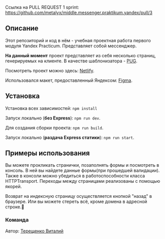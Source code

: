 Ссылка на PULL REQUEST 1 sprint: https://github.com/metalyx/middle.messenger.praktikum.yandex/pull/3

## Описание

Этот репозиторий и код в нём - учебная проектная работа первого модуля Yandex Practicum. Представляет собой мессенджер.

**На данный момент** проект представляет из себя несколько страниц, генерируемых на клиенте. В качестве шаблонизатора - [PUG](https://pugjs.org/api/getting-started.html). 

Посмотреть проект можно здесь: [Netlify](https://6206aa8644619b2a4b916a00--wonderful-mayer-44e72d.netlify.app/).

Использовался макет, предоставленный Яндексом: [Figma](https://www.figma.com/file/24EUnEHGEDNLdOcxg7ULwV/Chat?node-id=0%3A1).

## Установка

Установка всех зависимостей: `npm install`

Запуск локально (**без Express**): `npm run dev`.

Для создания сборки проекта: `npm run build`.

Запуск локально (**раздача Express статики**): `npm run start`.

## **Примеры использования**

Вы можете прокликать странички, позаполнять формы и посмотреть в консоль. В ней вы найдете данные формы(при прошедшей валидации).
Также в консоли можно убедиться в работоспособности класса HTTPTransport.
Переходы между страницами реализованы с помощью якорей.

Возврат на индексную страницу осуществляется кнопкой "назад" в браузере. Или вы можете стереть всё, кроме домена в адресной строке.🤷

### **Команда**

Автор: [Терещенко Виталий](https://vk.com/metalyx)
